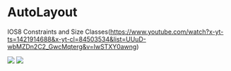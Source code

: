 # AutoLayout
IOS8 Constraints and Size Classes(https://www.youtube.com/watch?x-yt-ts=1421914688&x-yt-cl=84503534&list=UUuD-wbMZDn2C2_GwcMqterg&v=IwSTXY0awng)

![](http://i.imgur.com/S6cG0Qz.png)
![](http://i.imgur.com/bN7sBhT.png)
